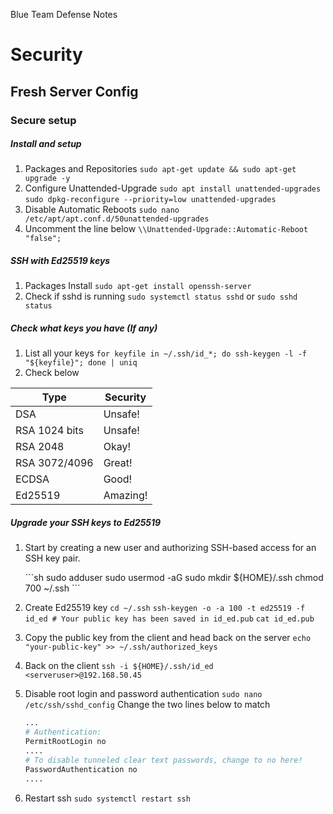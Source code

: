 Blue Team Defense Notes

# Security

## Fresh Server Config

### Secure setup 

##### Install and setup

1) Packages and Repositories
	`sudo apt-get update && sudo apt-get upgrade -y`
2) Configure Unattended-Upgrade
	`sudo apt install unattended-upgrades`
	`sudo dpkg-reconfigure --priority=low unattended-upgrades`
3) Disable Automatic Reboots
	`sudo nano /etc/apt/apt.conf.d/50unattended-upgrades`
4) Uncomment the line below 
	`\\Unattended-Upgrade::Automatic-Reboot "false";`

##### SSH with Ed25519 keys

1) Packages Install
	`sudo apt-get install openssh-server`
2) Check if sshd is running
	`sudo systemctl status sshd`
	or 
	`sudo sshd status`

##### Check what keys you have (If any)

1) List all your keys
	`for keyfile in ~/.ssh/id_*; do ssh-keygen -l -f "${keyfile}"; done | uniq`
2) Check below 

| **Type**      | **Security** |
|---------------|--------------|
| DSA           | Unsafe!      |
| RSA 1024 bits | Unsafe!      |
| RSA 2048      | Okay!        |
| RSA 3072/4096 | Great!       |
| ECDSA         | Good!        |
| Ed25519       | Amazing!     |

##### Upgrade your SSH keys to Ed25519 

1) Start by creating a new user and authorizing SSH-based access for an SSH key pair.
    <html>
      <head>
	```sh
	sudo adduser <auser>
	sudo usermod -aG sudo <asuser> 
	mkdir ${HOME}/.ssh
	chmod 700 ~/.ssh
	```
      </head>
    </html>
    
2) Create Ed25519 key
	`cd ~/.ssh`
	`ssh-keygen -o -a 100 -t ed25519 -f id_ed # Your public key has been saved in id_ed.pub`
	`cat id_ed.pub`
3) Copy the public key from the client and head back on the server 
	`echo "your-public-key" >> ~/.ssh/authorized_keys`
4) Back on the client
	`ssh -i ${HOME}/.ssh/id_ed <serveruser>@192.168.50.45` 
5) Disable root login and password authentication 
	`sudo nano /etc/ssh/sshd_config`
	Change the two lines below to match
	```sh
	...
	# Authentication:
	PermitRootLogin no
	....
	# To disable tunneled clear text passwords, change to no here!
	PasswordAuthentication no
	....
	```
5) Restart ssh
	`sudo systemctl restart ssh`

